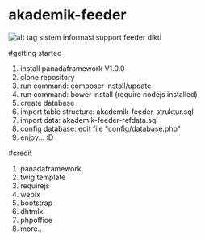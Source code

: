 # akademik-feeder
![alt tag](https://raw.githubusercontent.com/baihaqyaviq/akademik-feeder/master/Screenshot.png)
sistem informasi support feeder dikti

#getting started
1. install panadaframework V1.0.0
2. clone repository
3. run command: composer install/update
4. run command: bower install (require nodejs installed)
5. create database
6. import table structure: akademik-feeder-struktur.sql
7. import data: akademik-feeder-refdata.sql
8. config database: edit file "config/database.php"
9. enjoy... :D

#credit
1. panadaframework
2. twig template
3. requirejs
4. webix
5. bootstrap
6. dhtmlx
7. phpoffice
8. more..

